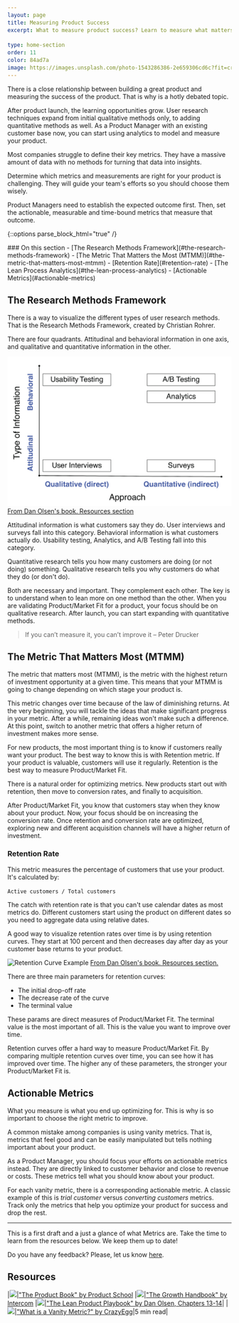 ```yaml
---
layout: page
title: Measuring Product Success
excerpt: What to measure product success? Learn to measure what matters.

type: home-section
order: 11
color: 84ad7a
image: https://images.unsplash.com/photo-1543286386-2e659306cd6c?fit=crop&w=300&q=80
---
```


There is a close relationship between building a great product and measuring the success of the product. That is why is a hotly debated topic.

After product launch, the learning opportunities grow. User research techniques expand from initial qualitative methods only, to adding quantitative methods as well. As a Product Manager with an existing customer base now, you can start using analytics to model and measure your product.

Most companies struggle to define their key metrics. They have a massive amount of data with no methods for turning that data into insights.

Determine which metrics and measurements are right for your product is challenging. They will guide your team's efforts so you should choose them wisely.

Product Managers need to establish the expected outcome first. Then, set the actionable, measurable and time-bound metrics that measure that outcome.

{::options parse_block_html="true" /}
<div class="table-of-content">
### On this section
- [The Research Methods Framework](#the-research-methods-framework)
- [The Metric That Matters the Most (MTMM)](#the-metric-that-matters-most-mtmm)
	- [Retention Rate](#retention-rate)
- [The Lean Process Analytics](#the-lean-process-analytics)
- [Actionable Metrics](#actionable-metrics)
</div>

## The Research Methods Framework

There is a way to visualize the different types of user research methods. That is the Research Methods Framework, created by Christian Rohrer.

There are four quadrants. Attitudinal and behavioral information in one axis, and qualitative and quantitative information in the other.

![](images/research-methods-framework.png "The Research Methods Framework")
<span>[From Dan Olsen's book. Resources section](#resources)</span>

Attitudinal information is what customers say they do. User interviews and surveys fall into this category. Behavioral information is what customers actually do. Usability testing, Analytics, and A/B Testing fall into this category.

Quantitative research tells you how many customers are doing (or not doing) something. Qualitative research tells you why customers do what they do (or don't do).

Both are necessary and important. They complement each other. The key is to understand when to lean more on one method than the other. When you are validating Product/Market Fit for a product, your focus should be on qualitative research. After launch, you can start expanding with quantitative methods.

> If you can’t measure it, you can’t improve it – Peter Drucker

## The Metric That Matters Most (MTMM)

The metric that matters most (MTMM), is the metric with the highest return of investment opportunity at a given time. This means that your MTMM is going to change depending on which stage your product is.

This metric changes over time because of the law of diminishing returns. At the very beginning, you will tackle the ideas that make significant progress in your metric.  After a while, remaining ideas won't make such a difference. At this point, switch to another metric that offers a higher return of investment makes more sense.

For new products, the most important thing is to know if customers really want your product. The best way to know this is with Retention metric. If your product is valuable, customers will use it regularly. Retention is the best way to measure Product/Market Fit.

There is a natural order for optimizing metrics. New products start out with retention, then move to conversion rates, and finally to acquisition.

After Product/Market Fit, you know that customers stay when they know about your product. Now, your focus should be on increasing the conversion rate. Once retention and conversion rate are optimized, exploring new and different acquisition channels will have a higher return of investment.

### Retention Rate

This metric measures the percentage of customers that use your product. It's calculated by:

```Active customers / Total customers```

The catch with retention rate is that you can't use calendar dates as most metrics do. Different customers start using the product on different dates so you need to aggregate data using relative dates.

A good way to visualize retention rates over time is by using retention curves. They start at 100 percent and then decreases day after day as your customer base returns to your product.

![](images/retention-curve.png "Retention Curve Example")
<span>[From Dan Olsen's book. Resources section.](#resources)</span>

There are three main parameters for retention curves:
- The initial drop-off rate
- The decrease rate of the curve
- The terminal value

These params are direct measures of Product/Market Fit. The terminal value is the most important of all. This is the value you want to improve over time.

Retention curves offer a hard way to measure Product/Market Fit. By comparing multiple retention curves over time, you can see how it has improved over time. The higher any of these parameters, the stronger your Product/Market Fit is.

## Actionable Metrics

What you measure is what you end up optimizing for. This is why is so important to choose the right metric to improve.

A common mistake among companies is using vanity metrics. That is, metrics that feel good and can be easily manipulated but tells nothing important about your product.

As a Product Manager, you should focus your efforts on actionable metrics instead. They are directly linked to customer behavior and close to revenue or costs. These metrics tell what you should know about your product.

For each vanity metric, there is a corresponding actionable metric. A classic example of this is *trial customer* versus *converting customers* metrics. Track only the metrics that help you optimize your product for success and drop the rest.

---

This is a first draft and a just a glance of what Metrics are. Take the time to learn from the resources below. We keep them up to date!

Do you have any feedback? Please, let us know [here](https://forms.gle/8VSU94ehuD1EBGG46).

## Resources

|![](https://img.icons8.com/ios/50/000000/book.png)|["The Product Book" by Product School](https://www.productschool.com/the-product-book/)
|![](https://img.icons8.com/ios/50/000000/book.png)|["The Growth Handbook" by Intercom](https://www.intercom.com/books/growth-handbook)
|![](https://img.icons8.com/ios/50/000000/book.png)|["The Lean Product Playbook" by Dan Olsen, Chapters 13-14](https://www.amazon.com/Lean-Product-Playbook-Innovate-Products/dp/1118960874/)|
|![](https://img.icons8.com/ios/50/000000/notepad.png)|["What is a Vanity Metric?" by CrazyEgg](https://www.crazyegg.com/blog/glossary/what-is-a-vanity-metric/)|5 min read|